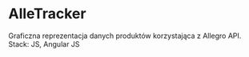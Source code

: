 # AlleTracker
Graficzna reprezentacja danych produktów korzystająca z Allegro API.
Stack: JS, Angular JS
